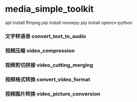 # media_simple_toolkit

apt install ffmpeg
pip install moviepy
pip install opencv-python

### 文字转语音 convert_text_to_audio
### 视频压缩 video_compression
### 视频剪切拼接 video_cutting_merging
### 视频格式转换 convert_video_format
### 视频图片转换 video_picture_conversion


